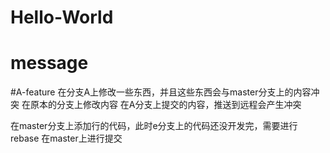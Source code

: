 # Hello-World
# message
#A-feature
在分支A上修改一些东西，并且这些东西会与master分支上的内容冲突
在原本的分支上修改内容
在A分支上提交的内容，推送到远程会产生冲突


在master分支上添加行的代码，此时e分支上的代码还没开发完，需要进行rebase
在master上进行提交